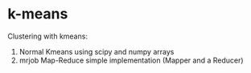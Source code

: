 k-means
=======

Clustering with kmeans:
 1. Normal Kmeans using scipy and numpy arrays
 2. mrjob Map-Reduce simple implementation (Mapper and a Reducer)
